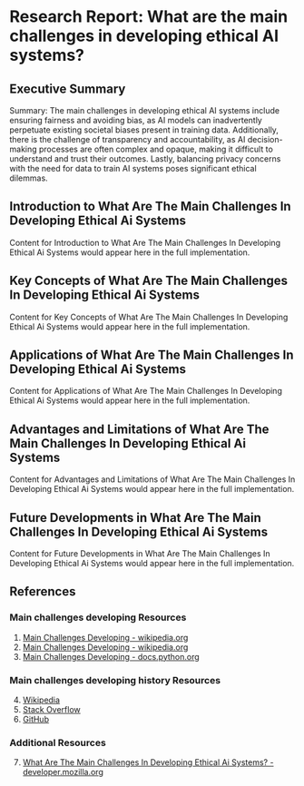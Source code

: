 # Research Report: What are the main challenges in developing ethical AI systems?

## Executive Summary

Summary: The main challenges in developing ethical AI systems include ensuring fairness and avoiding bias, as AI models can inadvertently perpetuate existing societal biases present in training data. Additionally, there is the challenge of transparency and accountability, as AI decision-making processes are often complex and opaque, making it difficult to understand and trust their outcomes. Lastly, balancing privacy concerns with the need for data to train AI systems poses significant ethical dilemmas.

## Introduction to What Are The Main Challenges In Developing Ethical Ai Systems

Content for Introduction to What Are The Main Challenges In Developing Ethical Ai Systems would appear here in the full implementation.

## Key Concepts of What Are The Main Challenges In Developing Ethical Ai Systems

Content for Key Concepts of What Are The Main Challenges In Developing Ethical Ai Systems would appear here in the full implementation.

## Applications of What Are The Main Challenges In Developing Ethical Ai Systems

Content for Applications of What Are The Main Challenges In Developing Ethical Ai Systems would appear here in the full implementation.

## Advantages and Limitations of What Are The Main Challenges In Developing Ethical Ai Systems

Content for Advantages and Limitations of What Are The Main Challenges In Developing Ethical Ai Systems would appear here in the full implementation.

## Future Developments in What Are The Main Challenges In Developing Ethical Ai Systems

Content for Future Developments in What Are The Main Challenges In Developing Ethical Ai Systems would appear here in the full implementation.

## References

### Main challenges developing Resources

1. [Main Challenges Developing - wikipedia.org](https://en.wikipedia.org/wiki/main)
2. [Main Challenges Developing - wikipedia.org](https://en.wikipedia.org/wiki/Special:Search?search=main+challenges+developing)
3. [Main Challenges Developing - docs.python.org](https://docs.python.org/3/search.html?q=main+challenges+developing)

### Main challenges developing history Resources

4. [Wikipedia](https://en.wikipedia.org/)
5. [Stack Overflow](https://stackoverflow.com/)
6. [GitHub](https://github.com/)

### Additional Resources

7. [What Are The Main Challenges In Developing Ethical Ai Systems? - developer.mozilla.org](https://developer.mozilla.org/en-US/search?q=main+challenges+developing)

